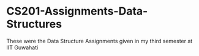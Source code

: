 # CS201-Assignments-Data-Structures
These were the Data Structure Assignments given in my third semester at IIT Guwahati
